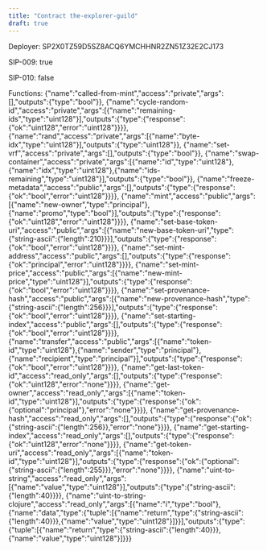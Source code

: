 ```yaml
---
title: "Contract the-explorer-guild"
draft: true
---
```

Deployer: SP2X0TZ59D5SZ8ACQ6YMCHHNR2ZN51Z32E2CJ173

SIP-009: true

SIP-010: false

Functions:
{"name":"called-from-mint","access":"private","args":[],"outputs":{"type":"bool"}}, {"name":"cycle-random-id","access":"private","args":[{"name":"remaining-ids","type":"uint128"}],"outputs":{"type":{"response":{"ok":"uint128","error":"uint128"}}}}, {"name":"rand","access":"private","args":[{"name":"byte-idx","type":"uint128"}],"outputs":{"type":"uint128"}}, {"name":"set-vrf","access":"private","args":[],"outputs":{"type":"bool"}}, {"name":"swap-container","access":"private","args":[{"name":"id","type":"uint128"},{"name":"idx","type":"uint128"},{"name":"ids-remaining","type":"uint128"}],"outputs":{"type":"bool"}}, {"name":"freeze-metadata","access":"public","args":[],"outputs":{"type":{"response":{"ok":"bool","error":"uint128"}}}}, {"name":"mint","access":"public","args":[{"name":"new-owner","type":"principal"},{"name":"promo","type":"bool"}],"outputs":{"type":{"response":{"ok":"uint128","error":"uint128"}}}}, {"name":"set-base-token-uri","access":"public","args":[{"name":"new-base-token-uri","type":{"string-ascii":{"length":210}}}],"outputs":{"type":{"response":{"ok":"bool","error":"uint128"}}}}, {"name":"set-mint-address","access":"public","args":[],"outputs":{"type":{"response":{"ok":"principal","error":"uint128"}}}}, {"name":"set-mint-price","access":"public","args":[{"name":"new-mint-price","type":"uint128"}],"outputs":{"type":{"response":{"ok":"bool","error":"uint128"}}}}, {"name":"set-provenance-hash","access":"public","args":[{"name":"new-provenance-hash","type":{"string-ascii":{"length":256}}}],"outputs":{"type":{"response":{"ok":"bool","error":"uint128"}}}}, {"name":"set-starting-index","access":"public","args":[],"outputs":{"type":{"response":{"ok":"bool","error":"uint128"}}}}, {"name":"transfer","access":"public","args":[{"name":"token-id","type":"uint128"},{"name":"sender","type":"principal"},{"name":"recipient","type":"principal"}],"outputs":{"type":{"response":{"ok":"bool","error":"uint128"}}}}, {"name":"get-last-token-id","access":"read_only","args":[],"outputs":{"type":{"response":{"ok":"uint128","error":"none"}}}}, {"name":"get-owner","access":"read_only","args":[{"name":"token-id","type":"uint128"}],"outputs":{"type":{"response":{"ok":{"optional":"principal"},"error":"none"}}}}, {"name":"get-provenance-hash","access":"read_only","args":[],"outputs":{"type":{"response":{"ok":{"string-ascii":{"length":256}},"error":"none"}}}}, {"name":"get-starting-index","access":"read_only","args":[],"outputs":{"type":{"response":{"ok":"uint128","error":"none"}}}}, {"name":"get-token-uri","access":"read_only","args":[{"name":"token-id","type":"uint128"}],"outputs":{"type":{"response":{"ok":{"optional":{"string-ascii":{"length":255}}},"error":"none"}}}}, {"name":"uint-to-string","access":"read_only","args":[{"name":"value","type":"uint128"}],"outputs":{"type":{"string-ascii":{"length":40}}}}, {"name":"uint-to-string-clojure","access":"read_only","args":[{"name":"i","type":"bool"},{"name":"data","type":{"tuple":[{"name":"return","type":{"string-ascii":{"length":40}}},{"name":"value","type":"uint128"}]}}],"outputs":{"type":{"tuple":[{"name":"return","type":{"string-ascii":{"length":40}}},{"name":"value","type":"uint128"}]}}}
